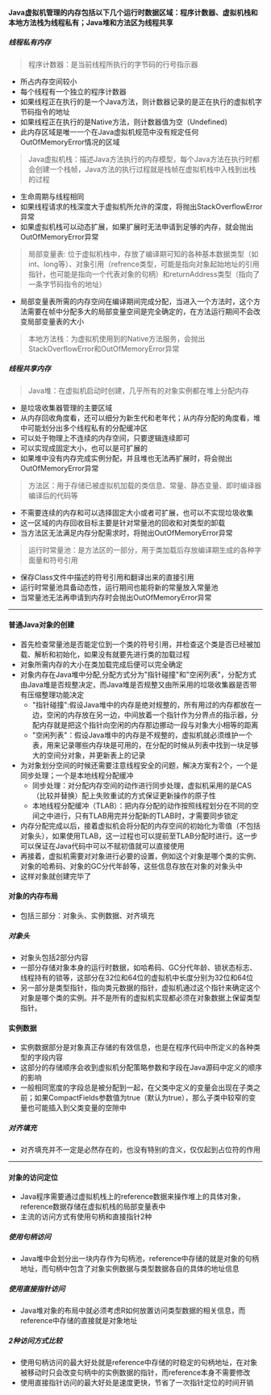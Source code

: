 #### Java虚拟机管理的内存包括以下几个运行时数据区域：程序计数器、虚拟机栈和本地方法栈为线程私有；Java堆和方法区为线程共享
##### 线程私有内存
> 程序计数器：是当前线程所执行的字节码的行号指示器
- 所占内存空间较小
- 每个线程有一个独立的程序计数器
- 如果线程正在执行的是一个Java方法，则计数器记录的是正在执行的虚拟机字节码指令的地址
- 如果线程正在执行的是Native方法，则计数器值为空（Undefined)
- 此内存区域是唯一一个在Java虚拟机规范中没有规定任何OutOfMemoryError情况的区域
> Java虚拟机栈：描述Java方法执行的内存模型，每个Java方法在执行时都会创建一个栈帧，Java方法的执行过程就是栈帧在虚拟机栈中入栈到出栈的过程
- 生命周期与线程相同
- 如果线程请求的栈深度大于虚拟机所允许的深度，将抛出StackOverflowError异常
- 如果虚拟机栈可以动态扩展，如果扩展时无法申请到足够的内存，就会抛出OutOfMemoryError异常
> 局部变量表: 位于虚拟机栈中，存放了编译期可知的各种基本数据类型（如int、long等）、对象引用（refrence类型，可能是指向对象起始地址的引用指针，也可能是指向一个代表对象的句柄）和returnAddress类型（指向了一条字节码指令的地址）
- 局部变量表所需的内存空间在编译期间完成分配，当进入一个方法时，这个方法需要在帧中分配多大的局部变量空间是完全确定的，在方法运行期间不会改变局部变量表的大小

> 本地方法栈：为虚拟机使用到的Native方法服务，会抛出StackOverflowError和OutOfMemoryError异常
##### 线程共享内存
> Java堆：在虚拟机启动时创建，几乎所有的对象实例都在堆上分配内存
- 是垃圾收集器管理的主要区域
- 从内存回收角度看，还可以细分为新生代和老年代；从内存分配的角度看，堆中可能划分出多个线程私有的分配缓冲区
- 可以处于物理上不连续的内存空间，只要逻辑连续即可
- 可以实现成固定大小，也可以是可扩展的
- 如果堆中没有内存完成实例分配，并且堆也无法再扩展时，将会抛出OutOfMemoryError异常

> 方法区：用于存储已被虚拟机加载的类信息、常量、静态变量、即时编译器编译后的代码等
- 不需要连续的内存和可以选择固定大小或者可扩展，也可以不实现垃圾收集
- 这一区域的内存回收目标主要是针对常量池的回收和对类型的卸载
- 当方法区无法满足内存分配需求时，将抛出OutOfMemoryError异常

> 运行时常量池：是方法区的一部分，用于类加载后存放编译期生成的各种字面量和符号引用
- 保存Class文件中描述的符号引用和翻译出来的直接引用
- 运行时常量池具备动态性，运行期间也能将新的常量放入常量池
- 当常量池无法再申请到内存时会抛出OutOfMemoryError异常
---
#### 普通Java对象的创建
- 首先检查常量池是否能定位到一个类的符号引用，并检查这个类是否已经被加载、解析和初始化，如果没有就要先进行类的加载过程
- 对象所需内存的大小在类加载完成后便可以完全确定
- 对象内存在Java堆中分配,分配方式分为"指针碰撞"和"空闲列表"，分配方式由Java堆是否规整决定，而Java堆是否规整又由所采用的垃圾收集器是否带有压缩整理功能决定
    * "指针碰撞":假设Java堆中的内存是绝对规整的，所有用过的内存都放在一边，空闲的内存放在另一边，中间放着一个指针作为分界点的指示器，分配内存就是把这个指针向空闲的内存那边挪动一段与对象大小相等的距离
    * "空闲列表"：假设Java堆中的内存是不规整的，虚拟机就必须维护一个表，用来记录哪些内存块是可用的，在分配的时候从列表中找到一块足够大的空间分对象，并更新表上的记录
- 为对象划分空间的时候还需要注意线程安全的问题，解决方案有2个，一个是同步处理；一个是本地线程分配缓冲
    * 同步处理：对分配内存空间的动作进行同步处理，虚拟机采用的是CAS（比较并替换）配上失败重试的方式保证更新操作的原子性
    * 本地线程分配缓冲（TLAB）：把内存分配的动作按照线程划分在不同的空间之中进行，只有TLAB用完并分配新的TLAB时，才需要同步锁定
- 内存分配完成以后，接着虚拟机会将分配的内存空间的初始化为零值（不包括对象头），如果使用TLAB，这一过程也可以提前至TLAB分配时进行。这一步可以保证在Java代码中可以不赋初值就可以直接使用
- 再接着，虚拟机需要对对象进行必要的设置，例如这个对象是哪个类的实例、对象的哈希码、对象的GC分代年龄等，这些信息存放在对象的对象头中
- 这样对象就创建完毕了
#### 对象的内存布局
- 包括三部分：对象头、实例数据、对齐填充
##### 对象头
- 对象头包括2部分内容
- 一部分存储对象本身的运行时数据，如哈希码、GC分代年龄、锁状态标志、线程持有的锁等，这部分在32位和64位的虚拟机中长度分别为32位和64位
- 另一部分是类型指针，指向类元数据的指针，虚拟机通过这个指针来确定这个对象是哪个类的实例。并不是所有的虚拟机实现都必须在对象数据上保留类型指针。
#### 实例数据
- 实例数据部分是对象真正存储的有效信息，也是在程序代码中所定义的各种类型的字段内容
- 这部分的存储顺序会收到虚拟机分配策略参数和字段在Java源码中定义的顺序的影响
- 一般相同宽度的字段总是被分配到一起，在父类中定义的变量会出现在子类之前；如果CompactFields参数值为true（默认为true），那么子类中较窄的变量也可能插入到父类变量的空隙中
##### 对齐填充
- 对齐填充并不一定是必然存在的，也没有特别的含义，仅仅起到占位符的作用
---
#### 对象的访问定位
- Java程序需要通过虚拟机栈上的reference数据来操作堆上的具体对象，reference数据存储在虚拟机栈的局部变量表中
- 主流的访问方式有使用句柄和直接指针2种
##### 使用句柄访问
- Java堆中会划分出一块内存作为句柄池，reference中存储的就是对象的句柄地址，而句柄中包含了对象实例数据与类型数据各自的具体的地址信息
##### 使用直接指针访问
- Java堆对象的布局中就必须考虑R如何放置访问类型数据的相关信息，而reference中存储的直接就是对象地址
##### 2种访问方式比较
- 使用句柄访问的最大好处就是reference中存储的时稳定的句柄地址，在对象被移动时只会改变句柄中的实例数据的指针，而reference本身不需要修改
- 使用直接指针访问的最大好处是速度更快，节省了一次指针定位的时间开销
